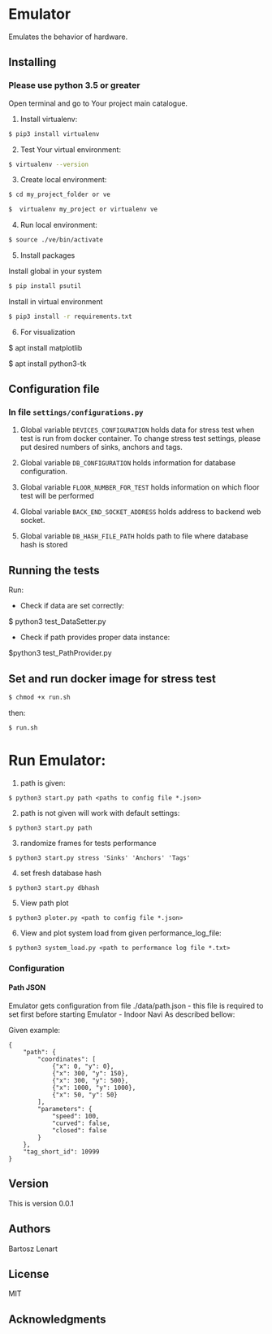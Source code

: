 # Emulator

Emulates the behavior of hardware.

## Installing

### Please use python 3.5 or greater

Open terminal and go to Your project main catalogue.

1. Install virtualenv:
```bash
$ pip3 install virtualenv
```

2. Test Your virtual environment:
```bash
$ virtualenv --version
```

3. Create local environment:

```bash
$ cd my_project_folder or ve
```
```bash
$  virtualenv my_project or virtualenv ve
```

4. Run local environment:
```bash
$ source ./ve/bin/activate
```

5. Install packages

Install global in your system
```bash
$ pip install psutil
```
Install in virtual environment
```bash
$ pip3 install -r requirements.txt
```

6. For visualization 

$ apt install matplotlib

$ apt install python3-tk

## Configuration file

### In file ```settings/configurations.py```

1. Global variable ```DEVICES_CONFIGURATION```
holds data for stress test when test is run from docker container. To change stress test
settings, please put desired numbers of sinks, anchors and tags.

2. Global variable ```DB_CONFIGURATION```
holds information for database configuration.

3. Global variable ```FLOOR_NUMBER_FOR_TEST```
holds information on which floor test will be performed

4. Global variable ```BACK_END_SOCKET_ADDRESS```
holds address to backend web socket.

5. Global variable ```DB_HASH_FILE_PATH```
holds path to file where database hash is stored
  
  
## Running the tests

Run:

- Check if data are set correctly:

$ python3 test_DataSetter.py

-  Check if path provides proper data instance:

$python3 test_PathProvider.py

## Set and run docker image for stress test

```bash
$ chmod +x run.sh
```
then:
```bash
$ run.sh
```

# Run Emulator:

1. path is given:
```
$ python3 start.py path <paths to config file *.json>
```
2. path is not given will work with default settings:
```
$ python3 start.py path
```
3. randomize frames for tests performance

```
$ python3 start.py stress 'Sinks' 'Anchors' 'Tags'
```

4. set fresh database hash

```
$ python3 start.py dbhash
```

5. View path plot
```
$ python3 ploter.py <path to config file *.json>
```

6. View and plot system load from given performance_log_file:

```
$ python3 system_load.py <path to performance log file *.txt>
```

### Configuration

#### Path JSON
Emulator gets configuration from file ./data/path.json - this file is required to set first before starting Emulator - Indoor Navi
As described bellow:

Given example:

```
{
    "path": {
        "coordinates": [
            {"x": 0, "y": 0},
            {"x": 300, "y": 150},
            {"x": 300, "y": 500},
            {"x": 1000, "y": 1000},
            {"x": 50, "y": 50}
        ],
        "parameters": {
            "speed": 100,
            "curved": false,
            "closed": false
        }
    },
    "tag_short_id": 10999
}
```
 
## Version
 
This is version 0.0.1

## Authors

Bartosz Lenart

## License

MIT

## Acknowledgments

